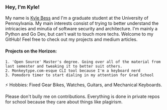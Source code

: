 ### Hey, I'm Kyle!


My name is [Kyle Bess](https://www.linkedin.com/in/kyle9bess/) and I'm a graduate student at the University of Pennsylvania. My main interests consist of trying to better understand the intricacies and minutia of software security and architecture. I'm mainly a Python and Go Dev, but can't wait to touch more techs. Welcome to my GitHub! Feel free to check out my projects and medium articles.
#### Projects on the Horizon:
	1. 'Open Source' Master's degree. Going over all of the material from last semester and tweaking it to better suit others.
	2. Monkeytype.com-esque CLI tool because I'm a keyboard nerd
	3. Pomodoro timer to start dialing in my attention for Grad School

⚡ Hobbies: Fixed Gear Bikes, Watches, Guitars, and Mechanical Keyboards.

Please don't bully me on contributions. Everything is done in private repos for school because they care about things like plagirism.



<!--
To Do:    
1. Add Technologies I work in.  
2. Add picture of Penn for a background.   
3. Add some sIcK GiFs.    
4. [Kyle Bess](https://www.linkedin.com/in/kyle9bess/)
-->
